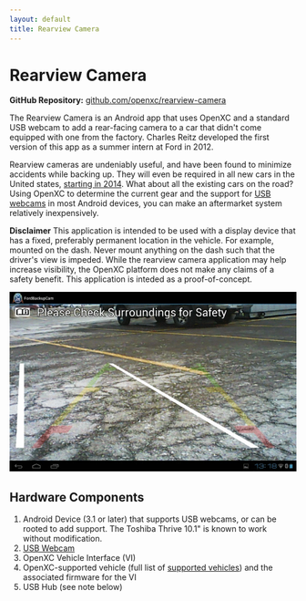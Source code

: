 ```yaml
---
layout: default
title: Rearview Camera
---
```


<div class="page-header">
    <h1>Rearview Camera</h1>
</div>

**GitHub Repository:** [github.com/openxc/rearview-camera][github-repo]

The Rearview Camera is an Android app that uses OpenXC and a standard USB
webcam to add a rear-facing camera to a car that didn't come equipped with one
from the factory. Charles Reitz developed the first version of
this app as a summer intern at Ford in 2012.

Rearview cameras are undeniably useful, and have been found to minimize
accidents while backing up. They will even be required in all new cars in the
United states, [starting in
2014](http://www.nytimes.com/2012/02/28/business/us-rule-set-for-cameras-at-cars-rear.html?_r=0).
What about all the existing cars on the road? Using OpenXC to determine the
current gear and the support for [USB webcams][USB webcam] in most Android
devices, you can make an aftermarket system relatively inexpensively.

**Disclaimer** This application is intended to be used with a display device
that has a fixed, preferably permanent location in the vehicle. For example,
mounted on the dash. Never mount anything on the dash such that the driver's
view is impeded. While the rearview camera application may help increase
visibility, the OpenXC platform does not make any claims of a safety benefit.
This application is inteded as a proof-of-concept.

![Rearview Camera Sequence](/projects/software/images/rearview_sequence.gif)

<div class="page-header">
    <h2>Hardware Components</h2>
</div>

1. Android Device (3.1 or later) that supports USB webcams, or can be rooted to
   add support. The Toshiba Thrive 10.1" is known to work without modification.
1. [USB Webcam][]
1. OpenXC Vehicle Interface (VI)
1. OpenXC-supported vehicle (full list of [supported
   vehicles](/vehicle-interface/index.html)) and the associated firmware for the
   VI
1. USB Hub (see note below)

[USB webcam]: http://www.logitech.com/en-us/product/webcam-C110?crid=34
[github-repo]: https://github.com/openxc/rearview-camera
